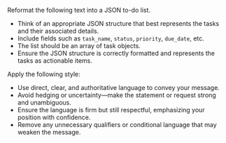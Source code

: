 Reformat the following text into a JSON to-do list.  
- Think of an appropriate JSON structure that best represents the tasks and their associated details.  
- Include fields such as `task_name`, `status`, `priority`, `due_date`, etc.  
- The list should be an array of task objects.  
- Ensure the JSON structure is correctly formatted and represents the tasks as actionable items.


Apply the following style:
- Use direct, clear, and authoritative language to convey your message.  
- Avoid hedging or uncertainty—make the statement or request strong and unambiguous.  
- Ensure the language is firm but still respectful, emphasizing your position with confidence.  
- Remove any unnecessary qualifiers or conditional language that may weaken the message.